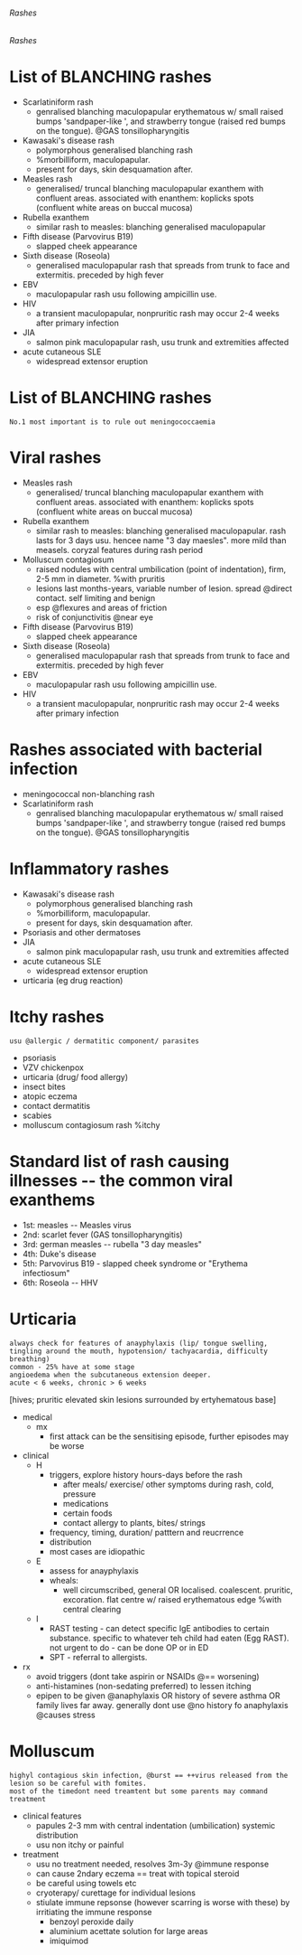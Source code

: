 ###### Rashes

###### Rashes

# List of BLANCHING rashes
- Scarlatiniform rash
    + genralised blanching maculopapular erythematous w/ small raised bumps 'sandpaper-like ', and strawberry tongue (raised red bumps on the tongue). @GAS tonsillopharyngitis
- Kawasaki's disease rash
    + polymorphous generalised blanching rash
    + %morbilliform, maculopapular.
    + present for days, skin desquamation after.
- Measles rash
    + generalised/ truncal blanching maculopapular exanthem with confluent areas. associated with enanthem: koplicks spots (confluent white areas on buccal mucosa)
- Rubella exanthem
    + similar rash to measles: blanching generalised maculopapular
- Fifth disease (Parvovirus B19)
    + slapped cheek appearance
- Sixth disease (Roseola)
    + generalised maculopapular rash that spreads from trunk to face and extermitis. preceded by high fever
- EBV
    + maculopapular rash usu following ampicillin use.
- HIV
    + a transient maculopapular, nonpruritic rash may occur 2-4 weeks after primary infection
- JIA
    + salmon pink maculopapular rash, usu trunk and extremities affected
- acute cutaneous SLE
    + widespread extensor eruption

# List of BLANCHING rashes
    No.1 most important is to rule out meningococcaemia


# Viral rashes
- Measles rash
    + generalised/ truncal blanching maculopapular exanthem with confluent areas. associated with enanthem: koplicks spots (confluent white areas on buccal mucosa)
- Rubella exanthem
    + similar rash to measles: blanching generalised maculopapular. rash lasts for 3 days usu. hencee name "3 day maesles". more mild than measels. coryzal features during rash period
- Molluscum contagiosum
    + raised nodules with central umbilication (point of indentation), firm, 2-5 mm in diameter. %with pruritis
    + lesions last months-years, variable number of lesion. spread @direct contact. self limiting and benign
    + esp @flexures and areas of friction
    + risk of conjunctivitis @near eye
- Fifth disease (Parvovirus B19)
    + slapped cheek appearance
- Sixth disease (Roseola)
    + generalised maculopapular rash that spreads from trunk to face and extermitis. preceded by high fever
- EBV
    + maculopapular rash usu following ampicillin use.
- HIV
    + a transient maculopapular, nonpruritic rash may occur 2-4 weeks after primary infection

# Rashes associated with bacterial infection
- meningococcal non-blanching rash
- Scarlatiniform rash
    + genralised blanching maculopapular erythematous w/ small raised bumps 'sandpaper-like ', and strawberry tongue (raised red bumps on the tongue). @GAS tonsillopharyngitis

# Inflammatory rashes
- Kawasaki's disease rash
    + polymorphous generalised blanching rash
    + %morbilliform, maculopapular.
    + present for days, skin desquamation after.
- Psoriasis and other dermatoses
- JIA
    + salmon pink maculopapular rash, usu trunk and extremities affected
- acute cutaneous SLE
    + widespread extensor eruption
- urticaria (eg drug reaction)


# Itchy rashes
    usu @allergic / dermatitic component/ parasites
- psoriasis
- VZV chickenpox
- urticaria (drug/ food allergy)
- insect bites
- atopic eczema
- contact dermatitis
- scabies
- molluscum contagiosum rash %itchy


# Standard list of rash causing illnesses -- the common viral exanthems
- 1st: measles -- Measles virus
- 2nd: scarlet fever (GAS tonsillopharyngitis)
- 3rd: german measles -- rubella "3 day measles"
- 4th: Duke's disease
- 5th: Parvovirus B19 - slapped cheek syndrome or "Erythema infectiosum"
- 6th: Roseola -- HHV



# Urticaria
    always check for features of anayphylaxis (lip/ tongue swelling, tingling around the mouth, hypotension/ tachyacardia, difficulty breathing)
    common - 25% have at some stage
    angioedema when the subcutaneous extension deeper. 
    acute < 6 weeks, chronic > 6 weeks
[hives; pruritic elevated skin lesions surrounded by ertyhematous base]
- medical
    + mx
        * first attack can be the sensitising episode, further episodes may be worse
- clinical
    + H
        * triggers, explore history hours-days before the rash
            - after meals/ exercise/ other symptoms during rash, cold, pressure
            - medications
            - certain foods
            - contact allergy to plants, bites/ strings
        * frequency, timing, duration/ patttern and reucrrence
        * distribution
        * most cases are idiopathic
    + E
        * assess for anayphylaxis
        * wheals:
            - well circumscribed, general OR localised. coalescent. pruritic, excoration. flat centre w/ raised erythematous edge %with central clearing
    + I
        * RAST testing - can detect specific IgE antibodies to certain substance. specific to whatever teh child had eaten (Egg RAST). not urgent to do - can be done OP or in ED
        * SPT - referral to allergists.
- rx
    + avoid triggers (dont take aspirin or NSAIDs @== worsening)
    + anti-histamines (non-sedating preferred) to lessen itching
    + epipen to be given @anaphylaxis OR history of severe asthma OR family lives far away. generally dont use @no history fo anaphylaxis @causes stress

# Molluscum
    highyl contagious skin infection, @burst == ++virus released from the lesion so be careful with fomites.
    most of the timedont need treamtent but some parents may command treatment
- clinical features
    + papules 2-3 mm with central indentation (umbilication) systemic distribution
    + usu non itchy or painful
- treatment
    + usu no treatment needed, resolves 3m-3y @immune response
    + can cause 2ndary eczema == treat with topical steroid
    + be careful using towels etc 
    + cryoterapy/ curettage for individual lesions
    + stiulate immune repsonse (however scarring is worse with these) by irritiating the immune response
        * benzoyl peroxide daily
        * aluminium acettate solution for large areas
        * imiquimod 
